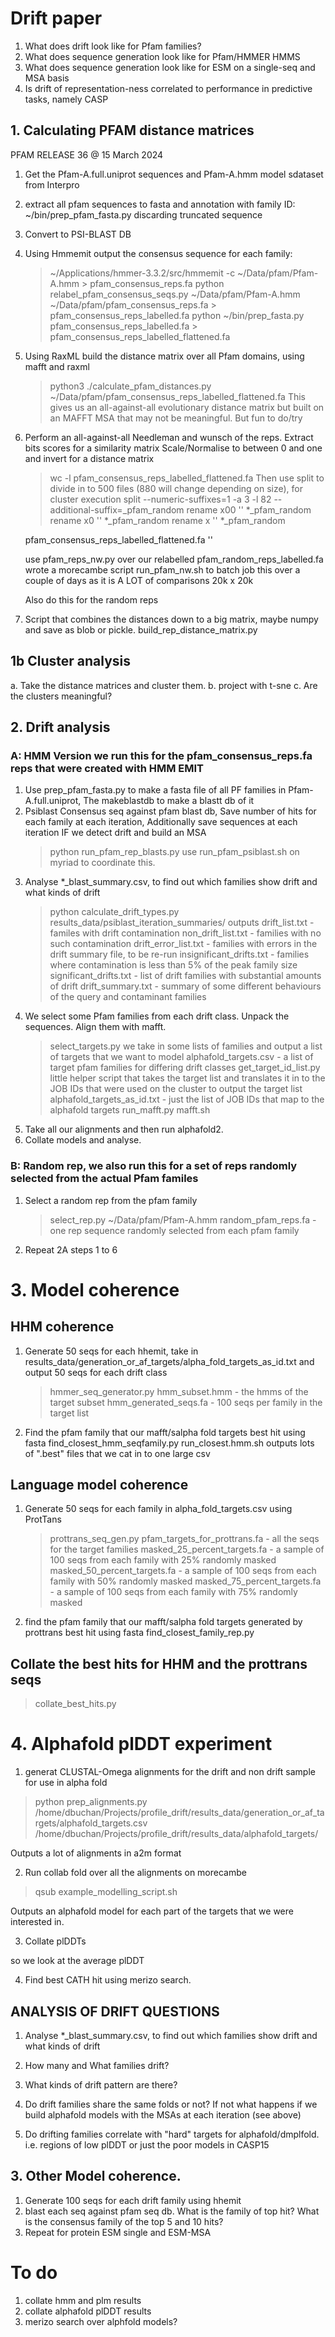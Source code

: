 # Drift paper

1. What does drift look like for Pfam families?
2. What does sequence generation look like for Pfam/HMMER HMMS
3. What does sequence generation look like for ESM on a single-seq and MSA basis
4. Is drift of representation-ness correlated to performance in predictive tasks, namely CASP 

## 1. Calculating PFAM distance matrices

PFAM RELEASE 36 @ 15 March 2024

1. Get the Pfam-A.full.uniprot sequences and Pfam-A.hmm model sdataset from Interpro
2. extract all pfam sequences to fasta and annotation with family ID: ~/bin/prep_pfam_fasta.py
   discarding truncated sequence
3. Convert to PSI-BLAST DB
4. Using Hmmemit output the consensus sequence for each family: 
   > ~/Applications/hmmer-3.3.2/src/hmmemit -c ~/Data/pfam/Pfam-A.hmm > pfam_consensus_reps.fa
   > python relabel_pfam_consensus_seqs.py ~/Data/pfam/Pfam-A.hmm ~/Data/pfam/pfam_consensus_reps.fa > pfam_consensus_reps_labelled.fa
   > python ~/bin/prep_fasta.py pfam_consensus_reps_labelled.fa > pfam_consensus_reps_labelled_flattened.fa
5. Using RaxML build the distance matrix over all Pfam domains, using mafft and raxml
   >python3 ./calculate_pfam_distances.py ~/Data/pfam/pfam_consensus_reps_labelled_flattened.fa
   This gives us an all-against-all evolutionary distance matrix but built on an MAFFT MSA that may not be meaningful. But fun to do/try

6. Perform an all-against-all Needleman and wunsch of the reps. Extract bits scores for a similarity matrix Scale/Normalise to between 0 and one and invert for a distance matrix
   > wc -l pfam_consensus_reps_labelled_flattened.fa
   Then use split to divide in to 500 files (880 will change depending on size), for cluster execution
   > split --numeric-suffixes=1 -a 3 -l 82 --additional-suffix=_pfam_random 
   > rename x00 '' *_pfam_random
   > rename x0 '' *_pfam_random
   > rename x '' *_pfam_random
   
   pfam_consensus_reps_labelled_flattened.fa ''

   use pfam_reps_nw.py over our relabelled pfam_random_reps_labelled.fa
   wrote a morecambe script run_pfam_nw.sh to batch job this over a couple of days as it is A LOT of comparisons 20k x 20k

   Also do this for the random reps

7. Script that combines the distances down to a big matrix, maybe numpy and save as blob or pickle.
   build_rep_distance_matrix.py

## 1b Cluster analysis

a. Take the distance matrices and cluster them.
b. project with t-sne
c. Are the clusters meaningful?

## 2. Drift analysis

### A: HMM Version we run this for the pfam_consensus_reps.fa reps that were created with HMM EMIT

1. Use prep_pfam_fasta.py to make a fasta file of all PF families in Pfam-A.full.uniprot, The makeblastdb to make a blastt db of it
2. Psiblast Consensus seq against pfam blast db, Save number of hits for each family at each iteration, Additionally save sequences at each iteration IF we detect drift and build an MSA
   > python run_pfam_rep_blasts.py
  use run_pfam_psiblast.sh on myriad to coordinate this.
3. Analyse *_blast_summary.csv, to find out which families show drift and what kinds of drift
   > python calculate_drift_types.py results_data/psiblast_iteration_summaries/
   outputs
   drift_list.txt - familes with drift contamination
   non_drift_list.txt - families with no such contamination
   drift_error_list.txt - families with errors in the drift summary file, to be re-run
   insignificant_drifts.txt - families where contamination is less than 5% of the peak family size
   significant_drifts.txt - list of drift families with substantial amounts of drift
   drift_summary.txt - summary of some different behaviours of the query and contaminant families
4. We select some Pfam families from each drift class. Unpack the sequences. Align them with mafft.
   > select_targets.py
   we take in some lists of families and output a list of targets that we want to model
   alphafold_targets.csv - a list of target pfam families for differing drift classes
   > get_target_id_list.py
   little helper script that takes the target list and translates it in to the JOB IDs that were used on the cluster to output the target list
   alphafold_targets_as_id.txt - just the list of JOB IDs that map to the alphafold targets
   > run_mafft.py mafft.sh
5. Take all our alignments and then run alphafold2.
6. Collate models and analyse.

### B: Random rep, we also run this for a set of reps randomly selected from the actual Pfam familes

1. Select a random rep from the pfam family
   > select_rep.py ~/Data/pfam/Pfam-A.hmm
   random_pfam_reps.fa - one rep sequence randomly selected from each pfam family
2. Repeat 2A steps 1 to 6


# 3. Model coherence

## HHM coherence

1. Generate 50 seqs for each hhemit, take in results_data/generation_or_af_targets/alpha_fold_targets_as_id.txt and output 50 seqs for each drift class
   > hmmer_seq_generator.py
   hmm_subset.hmm - the hmms of the target subset
   hmm_generated_seqs.fa - 100 seqs per family in the target list
2. Find the pfam family that our mafft/salpha fold targets best hit using fasta
   find_closest_hmm_seqfamily.py run_closest.hmm.sh
   outputs lots of ".best" files that we cat in to one large csv

## Language model coherence

1. Generate 50 seqs for each family in alpha_fold_targets.csv using ProtTans
   > prottrans_seq_gen.py
   pfam_targets_for_prottrans.fa - all the seqs for the target families
   masked_25_percent_targets.fa - a sample of 100 seqs from each family with 25% randomly masked
   masked_50_percent_targets.fa - a sample of 100 seqs from each family with 50% randomly masked
   masked_75_percent_targets.fa - a sample of 100 seqs from each family with 75% randomly masked

2. find the pfam family that our mafft/salpha fold targets generated by prottrans best hit using fasta 
   find_closest_family_rep.py

## Collate the best hits for HHM and the prottrans seqs

> collate_best_hits.py

# 4. Alphafold plDDT experiment


1. generat CLUSTAL-Omega alignments for the drift and non drift sample for use in alpha fold

> python prep_alignments.py /home/dbuchan/Projects/profile_drift/results_data/generation_or_af_targets/alphafold_targets.csv /home/dbuchan/Projects/profile_drift/results_data/alphafold_targets/ 

Outputs a lot of alignments in a2m format

2. Run collab fold over all the alignments on morecambe

> qsub example_modelling_script.sh

Outputs an alphafold model for each part of the targets that we were interested in.

3. Collate plDDTs

so we look at the average plDDT

4. Find best CATH hit using merizo search.


## ANALYSIS OF DRIFT QUESTIONS 

1. Analyse *_blast_summary.csv, to find out which families show drift and what kinds of drift

1. How many and What families drift?
2. What kinds of drift pattern are there?
3. Do drift families share the same folds or not? If not what happens if we build alphafold models with the MSAs at each iteration (see above)
4. Do drifting families correlate with "hard" targets for alphafold/dmplfold. i.e. regions of low plDDT or just the poor models in CASP15

## 3. Other Model coherence.

1. Generate 100 seqs for each drift family using hhemit
2. blast each seq against pfam seq db. What is the family of top hit? What is the consensus family of the top 5 and 10 hits?
3. Repeat for protein ESM single and ESM-MSA

# To do

1. collate hmm and plm results
2. collate alphafold plDDT results
3. merizo search over alphfold models?